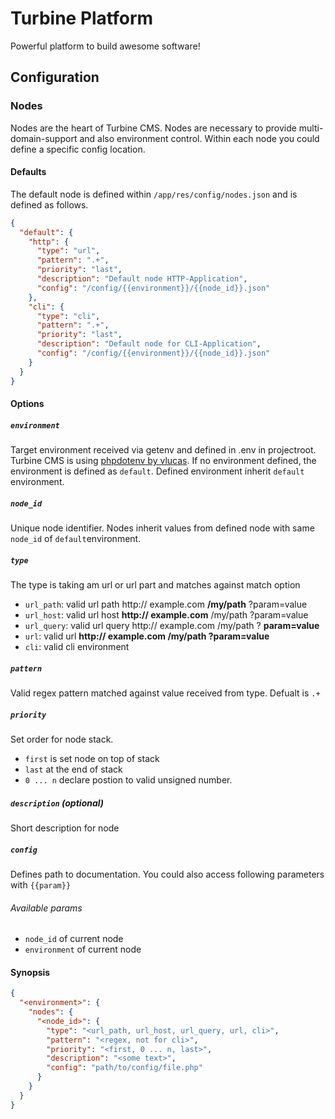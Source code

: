 # Turbine Platform

Powerful platform to build awesome software!

## Configuration

### Nodes

Nodes are the heart of Turbine CMS. Nodes are necessary to provide multi-domain-support and also environment control. Within each node you could define a specific config location.

#### Defaults

The default node is defined within `/app/res/config/nodes.json` and is defined as follows.

```json
{
  "default": {
    "http": {
      "type": "url",
      "pattern": ".+",
      "priority": "last",
      "description": "Default node HTTP-Application",
      "config": "/config/{{environment}}/{{node_id}}.json"
    },
    "cli": {
      "type": "cli",
      "pattern": ".+",
      "priority": "last",
      "description": "Default node for CLI-Application",
      "config": "/config/{{environment}}/{{node_id}}.json"
    }
  }
}
```

#### Options

##### `environment`

Target environment received via getenv and defined in .env in projectroot. Turbine CMS is using [phpdotenv by vlucas](https://github.com/vlucas/phpdotenv). If no environment defined, the environment is defined as `default`. Defined environment inherit `default` environment.

##### `node_id`

Unique node identifier. Nodes inherit values from defined node with same `node_id` of `default`environment.

##### `type`

The type is taking am url or url part and matches against match option

- `url_path`: valid url path http:// example.com __/my/path__ ?param=value
- `url_host`: valid url host __http:// example.com__ /my/path ?param=value
- `url_query`: valid url query http:// example.com /my/path ? __param=value__
- `url`: valid url __http:// example.com /my/path ?param=value__
- `cli`: valid cli environment

##### `pattern`

Valid regex pattern matched against value received from type. Defualt is `.+`

##### `priority`

Set order for node stack. 

- `first` is set node on top of stack
- `last` at the end of stack
- `0 ... n` declare postion to valid unsigned number.

##### `description` *(optional)*

Short description for node

##### `config`

Defines path to documentation. You could also access following parameters with `{{param}}`

###### Available params

- `node_id` of current node
- `environment` of current node

#### Synopsis

```json
{
  "<environment>": {
    "nodes": {
      "<node_id>": {
        "type": "<url_path, url_host, url_query, url, cli>",
        "pattern": "<regex, not for cli>",
        "priority": "<first, 0 ... n, last>",
        "description": "<some text>",
        "config": "path/to/config/file.php"
      }
    }
  }
}
```
